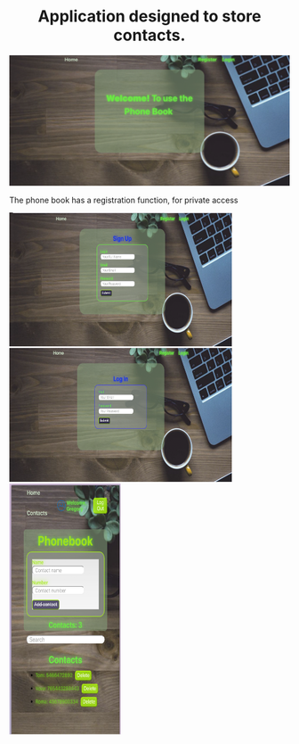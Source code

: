 <h1 align="center">Application designed to store contacts.</h1>
<img src="./readme/Home.png" alt="домашняя страничка">
<p align="left">The phone book has a registration function, for private access</p>
<div display="flex" gap="20px">
<img src="./readme/SignIn.png" alt="singin" width=400 height=240>
<img src="./readme/LogIn.png" alt="login" width=400 height=240>
</div>
<img src="./readme/Adaptiv.png" alt="singin" width=200 height=450>